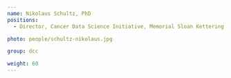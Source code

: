 ```yaml
---
name: Nikolaus Schultz, PhD
positions:
  - Director, Cancer Data Science Initiative, Memorial Sloan Kettering Cancer Center

photo: people/schultz-nikolaus.jpg

group: dcc

weight: 60
---
```

